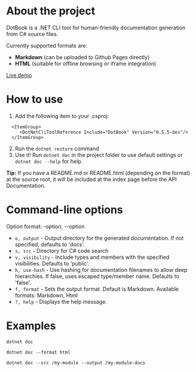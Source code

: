 # About the project
DotBook is a .NET CLI tool for human-friendly documentation generation from C# source files.

Currently supported formats are:
* **Markdown** (can be uploaded to Github Pages directly)
* **HTML** (suitable for offline browsing or iframe integration)

[Live demo](https://razer-rbi.github.io/diffstore)

# How to use
1. Add the following item to your .csproj:
```
  <ItemGroup>
     <DotNetCliToolReference Include="DotBook" Version="0.5.5-dev"/>
  </ItemGroup>
```

2. Run the ```dotnet restore``` command
3. Use it! Run ```dotnet doc``` in the project folder to use default settings or ```dotnet doc --help``` for help.

**Tip:** If you have a README.md or README.html (depending on the format) at the source root, it will be included at the index page before the API Documentation.

# Command-line options
Option format: -option, --option
* ```o, output``` - Output directory for the generated documentation. If not specified, defaults to 'docs'.
* ```s, src``` - Directory for C# code search
* ```v, visibility``` - Include types and members with the specified visibilities. Defaults to 'public'.
* ```h, use-hash``` - Use hashing for documentation filenames to allow deep hierarchies. If false, uses escaped type/member name. Defaults to 'false'.
* ```f, format``` - Sets the output format. Default is Markdown. Available formats: Markdown, Html
* ```?, help``` - Displays the help message.

# Examples
```dotnet doc```

```dotnet doc --format html```

```dotnet doc --src /my-module --output /my-module-docs```

